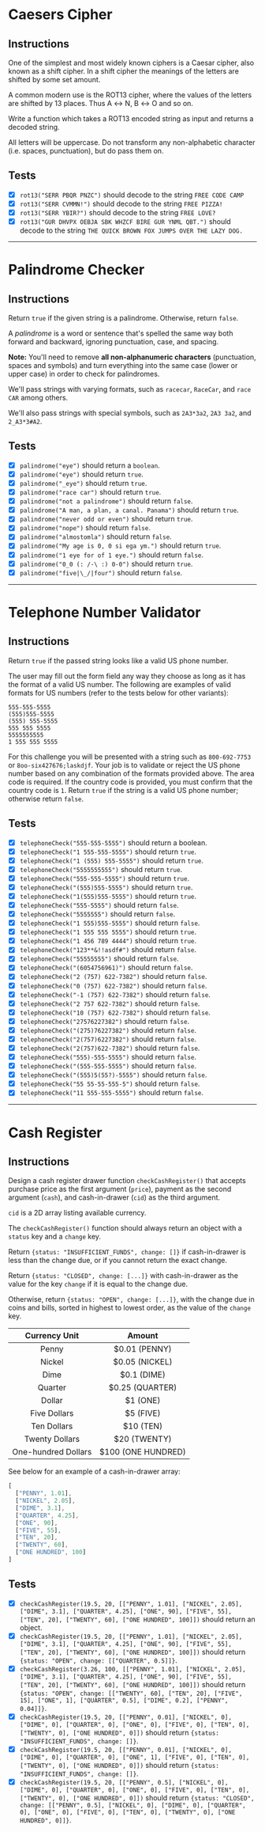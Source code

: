 # Caesers Cipher

## Instructions

One of the simplest and most widely known ciphers is a Caesar cipher, also known as a shift cipher. In a shift cipher the meanings of the letters are shifted by some set amount.

A common modern use is the ROT13 cipher, where the values of the letters are shifted by 13 places. Thus A ↔ N, B ↔ O and so on.

Write a function which takes a ROT13 encoded string as input and returns a decoded string.

All letters will be uppercase. Do not transform any non-alphabetic character (i.e. spaces, punctuation), but do pass them on.

## Tests

- [x] `rot13("SERR PBQR PNZC")` should decode to the string `FREE CODE CAMP`
- [x] `rot13("SERR CVMMN!")` should decode to the string `FREE PIZZA!`
- [x] `rot13("SERR YBIR?")` should decode to the string `FREE LOVE?`
- [x] `rot13("GUR DHVPX OEBJA SBK WHZCF BIRE GUR YNML QBT.")` should decode to the string `THE QUICK BROWN FOX JUMPS OVER THE LAZY DOG.`

---

# Palindrome Checker

## Instructions

Return `true` if the given string is a palindrome. Otherwise, return `false`.

A *palindrome* is a word or sentence that's spelled the same way both forward and backward, ignoring punctuation, case, and spacing.

**Note:** You'll need to remove **all non-alphanumeric characters** (punctuation, spaces and symbols) and turn everything into the same case (lower or upper case) in order to check for palindromes.

We'll pass strings with varying formats, such as `racecar`, `RaceCar`, and `race CAR` among others.

We'll also pass strings with special symbols, such as `2A3*3a2`, `2A3 3a2`, and `2_A3*3#A2`.

## Tests

- [x] `palindrome("eye")` should return a `boolean`.
- [x] `palindrome("eye")` should return `true`.
- [x] `palindrome("_eye")` should return `true`.
- [x] `palindrome("race car")` should return `true`.
- [x] `palindrome("not a palindrome")` should return `false`.
- [x] `palindrome("A man, a plan, a canal. Panama")` should return `true`.
- [x] `palindrome("never odd or even")` should return `true`.
- [x] `palindrome("nope")` should return `false`.
- [x] `palindrome("almostomla")` should return `false`.
- [x] `palindrome("My age is 0, 0 si ega ym.")` should return `true`.
- [x] `palindrome("1 eye for of 1 eye.")` should return `false`.
- [x] `palindrome("0_0 (: /-\ :) 0-0")` should return `true`.
- [x] `palindrome("five|\_/|four")` should return `false`.

---

# Telephone Number Validator

## Instructions

Return `true` if the passed string looks like a valid US phone number.

The user may fill out the form field any way they choose as long as it has the format of a valid US number. The following are examples of valid formats for US numbers (refer to the tests below for other variants):

```text
555-555-5555
(555)555-5555
(555) 555-5555
555 555 5555
5555555555
1 555 555 5555
```

For this challenge you will be presented with a string such as `800-692-7753` or `8oo-six427676;laskdjf`. Your job is to validate or reject the US phone number based on any combination of the formats provided above. The area code is required. If the country code is provided, you must confirm that the country code is `1`. Return `true` if the string is a valid US phone number; otherwise return `false`.

## Tests

- [x] `telephoneCheck("555-555-5555")` should return a boolean.
- [x] `telephoneCheck("1 555-555-5555")` should return `true`.
- [x] `telephoneCheck("1 (555) 555-5555")` should return `true`.
- [x] `telephoneCheck("5555555555")` should return `true`.
- [x] `telephoneCheck("555-555-5555")` should return `true`.
- [x] `telephoneCheck("(555)555-5555")` should return `true`.
- [x] `telephoneCheck("1(555)555-5555")` should return `true`.
- [x] `telephoneCheck("555-5555")` should return `false`.
- [x] `telephoneCheck("5555555")` should return `false`.
- [x] `telephoneCheck("1 555)555-5555")` should return `false`.
- [x] `telephoneCheck("1 555 555 5555")` should return `true`.
- [x] `telephoneCheck("1 456 789 4444")` should return `true`.
- [x] `telephoneCheck("123**&!!asdf#")` should return `false`.
- [x] `telephoneCheck("55555555")` should return `false`.
- [x] `telephoneCheck("(6054756961)")` should return `false`.
- [x] `telephoneCheck("2 (757) 622-7382")` should return `false`.
- [x] `telephoneCheck("0 (757) 622-7382")` should return `false`.
- [x] `telephoneCheck("-1 (757) 622-7382")` should return `false`.
- [x] `telephoneCheck("2 757 622-7382")` should return `false`.
- [x] `telephoneCheck("10 (757) 622-7382")` should return `false`.
- [x] `telephoneCheck("27576227382")` should return `false`.
- [x] `telephoneCheck("(275)76227382")` should return `false`.
- [x] `telephoneCheck("2(757)6227382")` should return `false`.
- [x] `telephoneCheck("2(757)622-7382")` should return `false`.
- [x] `telephoneCheck("555)-555-5555")` should return `false`.
- [x] `telephoneCheck("(555-555-5555")` should return `false`.
- [x] `telephoneCheck("(555)5(55?)-5555")` should return `false`.
- [x] `telephoneCheck("55 55-55-555-5")` should return `false`.
- [x] `telephoneCheck("11 555-555-5555")` should return `false`.

---

# Cash Register

## Instructions

Design a cash register drawer function `checkCashRegister()` that accepts purchase price as the first argument (`price`), payment as the second argument (`cash`), and cash-in-drawer (`cid`) as the third argument.

`cid` is a 2D array listing available currency.

The `checkCashRegister()` function should always return an object with a `status` key and a `change` key.

Return `{status: "INSUFFICIENT_FUNDS", change: []}` if cash-in-drawer is less than the change due, or if you cannot return the exact change.

Return `{status: "CLOSED", change: [...]}` with cash-in-drawer as the value for the key `change` if it is equal to the change due.

Otherwise, return `{status: "OPEN", change: [...]}`, with the change due in coins and bills, sorted in highest to lowest order, as the value of the `change` key.

| Currency Unit | Amount |
|:-------------:|:------:|
| Penny | $0.01 (PENNY) |
| Nickel | $0.05 (NICKEL) |
| Dime | $0.1 (DIME) |
| Quarter | $0.25 (QUARTER) |
| Dollar | $1 (ONE) |
| Five Dollars | $5 (FIVE) |
| Ten Dollars | $10 (TEN) |
| Twenty Dollars | $20 (TWENTY) |
| One-hundred Dollars | $100 (ONE HUNDRED) |

See below for an example of a cash-in-drawer array:

```js
[
  ["PENNY", 1.01],
  ["NICKEL", 2.05],
  ["DIME", 3.1],
  ["QUARTER", 4.25],
  ["ONE", 90],
  ["FIVE", 55],
  ["TEN", 20],
  ["TWENTY", 60],
  ["ONE HUNDRED", 100]
]
```

## Tests

- [x] `checkCashRegister(19.5, 20, [["PENNY", 1.01], ["NICKEL", 2.05], ["DIME", 3.1], ["QUARTER", 4.25], ["ONE", 90], ["FIVE", 55], ["TEN", 20], ["TWENTY", 60], ["ONE HUNDRED", 100]])` should return an object.
- [x] `checkCashRegister(19.5, 20, [["PENNY", 1.01], ["NICKEL", 2.05], ["DIME", 3.1], ["QUARTER", 4.25], ["ONE", 90], ["FIVE", 55], ["TEN", 20], ["TWENTY", 60], ["ONE HUNDRED", 100]])` should return `{status: "OPEN", change: [["QUARTER", 0.5]]}`.
- [x] `checkCashRegister(3.26, 100, [["PENNY", 1.01], ["NICKEL", 2.05], ["DIME", 3.1], ["QUARTER", 4.25], ["ONE", 90], ["FIVE", 55], ["TEN", 20], ["TWENTY", 60], ["ONE HUNDRED", 100]])` should return `{status: "OPEN", change: [["TWENTY", 60], ["TEN", 20], ["FIVE", 15], ["ONE", 1], ["QUARTER", 0.5], ["DIME", 0.2], ["PENNY", 0.04]]}`.
- [x] `checkCashRegister(19.5, 20, [["PENNY", 0.01], ["NICKEL", 0], ["DIME", 0], ["QUARTER", 0], ["ONE", 0], ["FIVE", 0], ["TEN", 0], ["TWENTY", 0], ["ONE HUNDRED", 0]])` should return `{status: "INSUFFICIENT_FUNDS", change: []}`.
- [x] `checkCashRegister(19.5, 20, [["PENNY", 0.01], ["NICKEL", 0], ["DIME", 0], ["QUARTER", 0], ["ONE", 1], ["FIVE", 0], ["TEN", 0], ["TWENTY", 0], ["ONE HUNDRED", 0]])` should return `{status: "INSUFFICIENT_FUNDS", change: []}`.
- [x] `checkCashRegister(19.5, 20, [["PENNY", 0.5], ["NICKEL", 0], ["DIME", 0], ["QUARTER", 0], ["ONE", 0], ["FIVE", 0], ["TEN", 0], ["TWENTY", 0], ["ONE HUNDRED", 0]])` should return `{status: "CLOSED", change: [["PENNY", 0.5], ["NICKEL", 0], ["DIME", 0], ["QUARTER", 0], ["ONE", 0], ["FIVE", 0], ["TEN", 0], ["TWENTY", 0], ["ONE HUNDRED", 0]]}`.